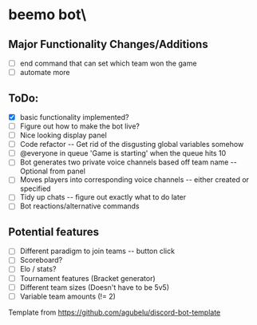 # beemo bot\


## Major Functionality Changes/Additions
- [ ] end command that can set which team won the game
- [ ] automate more

## ToDo:
- [x] basic functionality implemented?
- [ ] Figure out how to make the bot live?
- [ ] Nice looking display panel
- [ ] Code refactor -- Get rid of the disgusting global variables somehow
- [ ] @everyone in queue 'Game is starting' when the queue hits 10
- [ ] Bot generates two private voice channels based off team name -- Optional from panel
- [ ] Moves players into corresponding voice channels -- either created or specified
- [ ] Tidy up chats -- figure out exactly what to do later
- [ ] Bot reactions/alternative commands

## Potential features
- [ ] Different paradigm to join teams -- button click
- [ ] Scoreboard?
- [ ] Elo / stats?
- [ ] Tournament features (Bracket generator)
- [ ] Different team sizes (Doesn't have to be 5v5)
- [ ] Variable team amounts (!= 2)

Template from https://github.com/agubelu/discord-bot-template

